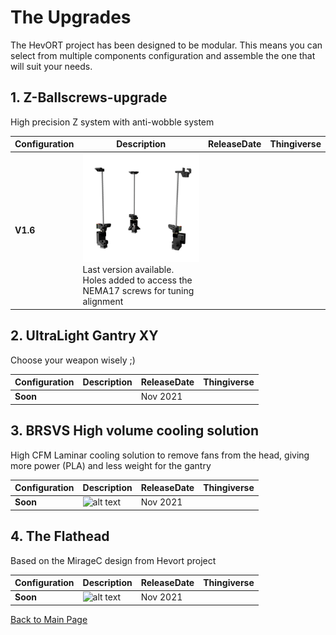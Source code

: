 # The Upgrades

The HevORT project has been designed to be modular. This means you can select from multiple components configuration and assemble the one that will suit your needs.  

## 1. Z-Ballscrews-upgrade
High precision Z system with anti-wobble system 

Configuration|Description|ReleaseDate|Thingiverse
-------------|-----------|-----------|-----------
**V1.6**|![alt text](/image/Complete.png) <br> Last version available. Holes added to access the NEMA17 screws for tuning alignment


## 2. UltraLight Gantry XY
Choose your weapon wisely ;)

Configuration|Description|ReleaseDate|Thingiverse
-------------|-----------|-----------|-----------
**Soon**||Nov 2021|



## 3. BRSVS High volume cooling solution
High CFM Laminar cooling solution to remove fans from the head, giving more power (PLA) and less weight for the gantry

Configuration|Description|ReleaseDate|Thingiverse
-------------|-----------|-----------|-----------
**Soon**|![alt text](/images/HemeraThumb.png) <br> |Nov 2021|

## 4. The Flathead
Based on the MirageC design from Hevort project

Configuration|Description|ReleaseDate|Thingiverse
-------------|-----------|-----------|-----------
**Soon**|![alt text](/images/HemeraThumb.png) <br>|Nov 2021|




[Back to Main Page](/README.md)
